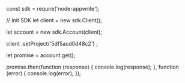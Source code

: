 const sdk = require('node-appwrite');

// Init SDK
let client = new sdk.Client();

let account = new sdk.Account(client);

client
    .setProject('5df5acd0d48c2')
;

let promise = account.get();

promise.then(function (response) {
    console.log(response);
}, function (error) {
    console.log(error);
});